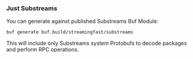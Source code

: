 ### Just Substreams
You can generate against published Substreams Buf Module:

```
buf generate buf.build/streamingfast/substreams
```
This will include only Substreams system Protobufs to decode packages and perform RPC operations.